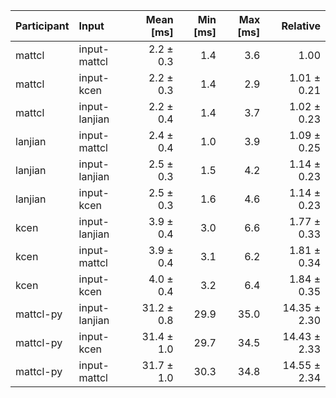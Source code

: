 | Participant | Input | Mean [ms] | Min [ms] | Max [ms] | Relative |
|:---|:---|---:|---:|---:|---:|
| mattcl | input-mattcl | 2.2 ± 0.3 | 1.4 | 3.6 | 1.00 |
| mattcl | input-kcen | 2.2 ± 0.3 | 1.4 | 2.9 | 1.01 ± 0.21 |
| mattcl | input-lanjian | 2.2 ± 0.4 | 1.4 | 3.7 | 1.02 ± 0.23 |
| lanjian | input-mattcl | 2.4 ± 0.4 | 1.0 | 3.9 | 1.09 ± 0.25 |
| lanjian | input-lanjian | 2.5 ± 0.3 | 1.5 | 4.2 | 1.14 ± 0.23 |
| lanjian | input-kcen | 2.5 ± 0.3 | 1.6 | 4.6 | 1.14 ± 0.23 |
| kcen | input-lanjian | 3.9 ± 0.4 | 3.0 | 6.6 | 1.77 ± 0.33 |
| kcen | input-mattcl | 3.9 ± 0.4 | 3.1 | 6.2 | 1.81 ± 0.34 |
| kcen | input-kcen | 4.0 ± 0.4 | 3.2 | 6.4 | 1.84 ± 0.35 |
| mattcl-py | input-lanjian | 31.2 ± 0.8 | 29.9 | 35.0 | 14.35 ± 2.30 |
| mattcl-py | input-kcen | 31.4 ± 1.0 | 29.7 | 34.5 | 14.43 ± 2.33 |
| mattcl-py | input-mattcl | 31.7 ± 1.0 | 30.3 | 34.8 | 14.55 ± 2.34 |
